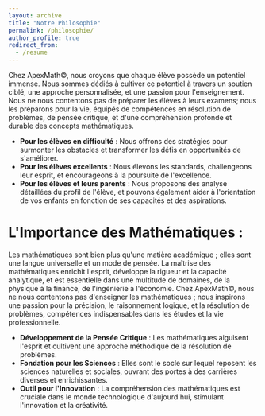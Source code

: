 ```yaml
---
layout: archive
title: "Notre Philosophie"
permalink: /philosophie/
author_profile: true
redirect_from:
  - /resume
---
```

Chez ApexMath©, nous croyons que chaque élève possède un potentiel immense. Nous sommes dédiés à cultiver ce potentiel à travers un soutien ciblé, une approche personnalisée, et une passion pour l'enseignement. Nous ne nous contentons pas de préparer les élèves à leurs examens; nous les préparons pour la vie, équipés de compétences en résolution de problèmes, de pensée critique, et d'une compréhension profonde et durable des concepts mathématiques.

- <b> Pour les élèves en difficulté</b> : Nous offrons des stratégies pour surmonter les obstacles et transformer les défis en opportunités de s'améliorer.
- <b> Pour les élèves excellents</b> : Nous élevons les standards, challengeons leur esprit, et encourageons à la poursuite de l'excellence.
- <b> Pour les élèves et leurs parents</b> : Nous proposons des analyse détaillées du profil de l'élève, et pouvons également aider à l'orientation de vos enfants en fonction de ses capacités et des aspirations.


L'Importance des Mathématiques :
===

Les mathématiques sont bien plus qu'une matière académique ; elles sont une langue universelle et un mode de pensée. La maîtrise des mathématiques enrichit l'esprit, développe la rigueur et la capacité analytique, et est essentielle dans une multitude de domaines, de la physique à la finance, de l'ingénierie à l'économie. Chez ApexMath©, nous ne nous contentons pas d'enseigner les mathématiques ; nous inspirons une passion pour la précision, le raisonnement logique, et la résolution de problèmes, compétences indispensables dans les études et la vie professionnelle.

- <b>Développement de la Pensée Critique</b> : Les mathématiques aiguisent l'esprit et cultivent une approche méthodique de la résolution de problèmes.
- <b>Fondation pour les Sciences</b> : Elles sont le socle sur lequel reposent les sciences naturelles et sociales, ouvrant des portes à des carrières diverses et enrichissantes.
- <b>Outil pour l'Innovation</b> : La compréhension des mathématiques est cruciale dans le monde technologique d'aujourd'hui, stimulant l'innovation et la créativité.